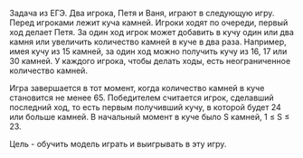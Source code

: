 Задача из ЕГЭ.
Два игрока, Петя и Ваня, играют в следующую игру. Перед игроками лежит куча камней. Игроки ходят по очереди, первый ход делает Петя. За один ход игрок может добавить в кучу один или два камня или увеличить количество камней в куче в два раза. Например, имея кучу из 15 камней, за один ход можно получить кучу из 16, 17 или 30 камней. У каждого игрока, чтобы делать ходы, есть неограниченное количество камней.

 

Игра завершается в тот момент, когда количество камней в куче становится не менее 65. Победителем считается игрок, сделавший последний ход, то есть первым получивший кучу, в которой будет 24 или больше камней. В начальный момент в куче было S камней, 1 ≤ S ≤ 23.


Цель - обучить модель играть и выигрывать в эту игру.
